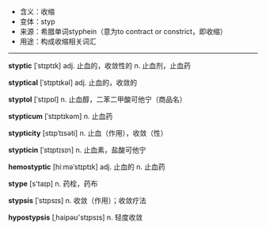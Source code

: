 - <span class="definition">含义：收缩</span>
- <span class="definition">变体：styp</span>
- <span class="definition">来源：希腊单词styphein（意为to contract or constrict，即收缩）</span>
- <span class="definition">用途：构成收缩相关词汇</span>

---

<span class="vocabulary">**styptic**</span> [ˈstɪptɪk] adj. 止血的，收敛性的 n. 止血剂，止血药

<span class="vocabulary">**styptical**</span> [ˈstɪptɪkәl] adj. 止血的，收敛的

<span class="vocabulary">**styptol**</span> [ˈstɪpɒl] n. 止血醇，二苯二甲酸可他宁（商品名）

<span class="vocabulary">**stypticum**</span> [ˈstɪptɪkәm] n. 止血药

<span class="vocabulary">**stypticity**</span> [stɪpˈtɪsәti] n. 止血（作用），收敛（性）

<span class="vocabulary">**stypticin**</span> [ˈstɪptɪsɪn] n. 止血素，盐酸可他宁

<span class="vocabulary">**hemostyptic**</span> [hiːməˈstɪptɪk] adj. 止血的 n. 止血药


<span class="vocabulary">**stype**</span> [s'taɪp] n. 药栓，药布

<span class="vocabulary">**stypsis**</span> [ˈstɪpsɪs] n. 收敛（作用）；收敛疗法

<span class="vocabulary">**hypostypsis**</span> [ˌhaipəʊ'stɪpsɪs] n. 轻度收敛

